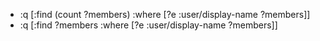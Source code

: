 - :q [:find (count ?members)
:where [?e :user/display-name ?members]]
- :q [:find  ?members
:where [?e :user/display-name ?members]]
